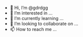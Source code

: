 - 👋 Hi, I’m @gdrdgg
- 👀 I’m interested in ...
- 🌱 I’m currently learning ...
- 💞️ I’m looking to collaborate on ...
- 📫 How to reach me ...

<!---
gdrdgg/gdrdgg is a ✨ special ✨ repository because its `README.md` (this file) appears on your GitHub profile.
You can click the Preview link to take a look at your changes.
--->
